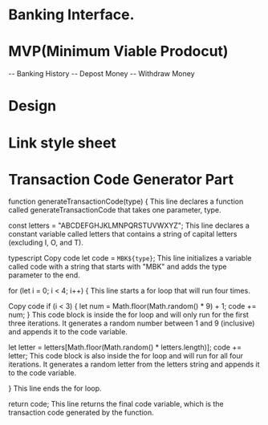 # Banking Interface.

# MVP(Minimum Viable Prodocut)

-- Banking History
-- Depost Money
-- Withdraw Money

# Design <Look>

# Link style sheet

# Transaction Code Generator Part

function generateTransactionCode(type) {
This line declares a function called generateTransactionCode that takes one parameter, type.

const letters = "ABCDEFGHJKLMNPQRSTUVWXYZ";
This line declares a constant variable called letters that contains a string of capital letters (excluding I, O, and T).

typescript
Copy code
let code = `MBK${type}`;
This line initializes a variable called code with a string that starts with "MBK" and adds the type parameter to the end.

for (let i = 0; i < 4; i++) {
This line starts a for loop that will run four times.

Copy code
if (i < 3) {
  let num = Math.floor(Math.random() * 9) + 1;
  code += num;
}
This code block is inside the for loop and will only run for the first three iterations. It generates a random number between 1 and 9 (inclusive) and appends it to the code variable.

let letter = letters[Math.floor(Math.random() * letters.length)];
code += letter;
This code block is also inside the for loop and will run for all four iterations. It generates a random letter from the letters string and appends it to the code variable.

}
This line ends the for loop.


return code;
This line returns the final code variable, which is the transaction code generated by the function.